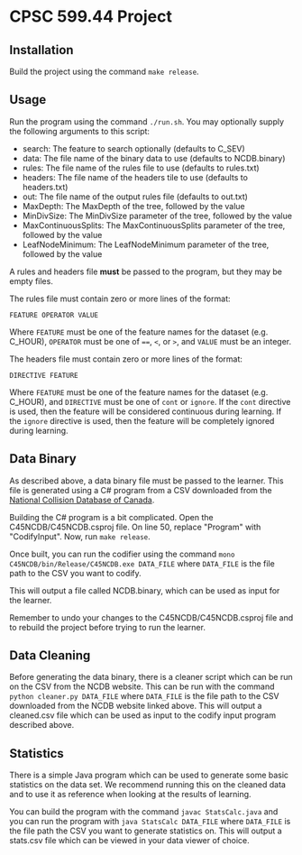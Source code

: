# CPSC 599.44 Project

## Installation

Build the project using the command `make release`.

## Usage

Run the program using the command `./run.sh`. You may optionally supply the following arguments to this script:
 - search: The feature to search optionally				(defaults to C_SEV)
 - data: The file name of the binary data to use		(defaults to NCDB.binary)
 - rules: The file name of the rules file to use		(defaults to rules.txt)
 - headers: The file name of the headers tile to use	(defaults to headers.txt)
 - out: The file name of the output rules file			(defaults to out.txt)
 - MaxDepth: The MaxDepth of the tree, followed by the value
 - MinDivSize: The MinDivSize parameter of the tree, followed by the value
 - MaxContinuousSplits: The MaxContinuousSplits parameter of the tree, followed by the value
 - LeafNodeMinimum: The LeafNodeMinimum parameter of the tree, followed by the value
 
A rules and headers file **must** be passed to the program, but they may be empty files.

The rules file must contain zero or more lines of the format:

	FEATURE OPERATOR VALUE

Where `FEATURE` must be one of the feature names for the dataset (e.g. C_HOUR), `OPERATOR` must be one of `==`, `<`, or `>`, and `VALUE` must be an integer.

The headers file must contain zero or more lines of the format:

	DIRECTIVE FEATURE

Where `FEATURE` must be one of the feature names for the dataset (e.g. C_HOUR), and `DIRECTIVE` must be one of `cont` or `ignore`. If the `cont` directive is used, then the feature will be considered continuous during learning. If the `ignore` directive is used, then the feature will be completely ignored during learning.

## Data Binary

As described above, a data binary file must be passed to the learner. This file is generated using a C# program from a CSV downloaded from the [National Collision Database of Canada](https://open.canada.ca/data/en/dataset/1eb9eba7-71d1-4b30-9fb1-30cbdab7e63a).

Building the C# program is a bit complicated. Open the C45NCDB/C45NCDB.csproj file. On line 50, replace "Program" with "CodifyInput". Now, run `make release`.

Once built, you can run the codifier using the command `mono C45NCDB/bin/Release/C45NCDB.exe DATA_FILE` where `DATA_FILE` is the file path to the CSV you want to codify.

This will output a file called NCDB.binary, which can be used as input for the learner.

Remember to undo your changes to the C45NCDB/C45NCDB.csproj file and to rebuild the project before trying to run the learner.

## Data Cleaning

Before generating the data binary, there is a cleaner script which can be run on the CSV from the NCDB website. This can be run with the command `python cleaner.py DATA_FILE` where `DATA_FILE` is the file path to the CSV downloaded from the NCDB website linked above. This will output a cleaned.csv file which can be used as input to the codify input program described above.

## Statistics

There is a simple Java program which can be used to generate some basic statistics on the data set. We recommend running this on the cleaned data and to use it as reference when looking at the results of learning.

You can build the program with the command `javac StatsCalc.java` and you can run the program with `java StatsCalc DATA_FILE` where `DATA_FILE` is the file path the CSV you want to generate statistics on. This will output a stats.csv file which can be viewed in your data viewer of choice.
